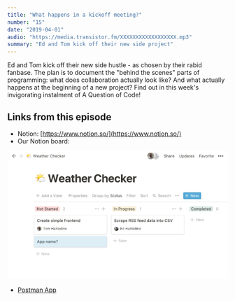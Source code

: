 ```yaml
---
title: "What happens in a kickoff meeting?"
number: "15"
date: "2019-04-01"
audio: "https://media.transistor.fm/XXXXXXXXXXXXXXXXXX.mp3"
summary: "Ed and Tom kick off their new side project"
---
```


Ed and Tom kick off their new side hustle - as chosen by their rabid fanbase. The plan is to document the "behind the scenes" parts of programming: what does collaboration actually look like? And what actually happens at the beginning of a new project? Find out in this week's invigorating instalment of A Question of Code!

## Links from this episode

* Notion: [https://www.notion.so/](https://www.notion.so/)
* Our Notion board:

![Screenshot of our project board in the Notion app](notion-board.png)

* [Postman App]([https://www.notion.so/](https://www.getpostman.com/))